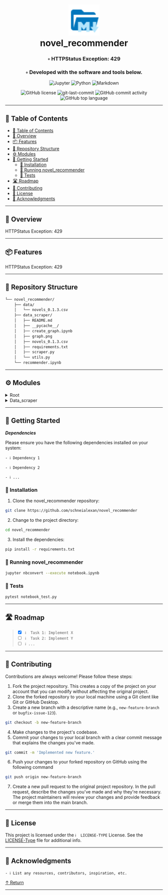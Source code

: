 <div align="center">
<h1 align="center">
<img src="https://raw.githubusercontent.com/PKief/vscode-material-icon-theme/ec559a9f6bfd399b82bb44393651661b08aaf7ba/icons/folder-markdown-open.svg" width="100" />
<br>novel_recommender</h1>
<h3>◦ HTTPStatus Exception: 429</h3>
<h3>◦ Developed with the software and tools below.</h3>

<p align="center">
<img src="https://img.shields.io/badge/Jupyter-F37626.svg?style&logo=Jupyter&logoColor=white" alt="Jupyter" />
<img src="https://img.shields.io/badge/Python-3776AB.svg?style&logo=Python&logoColor=white" alt="Python" />
<img src="https://img.shields.io/badge/Markdown-000000.svg?style&logo=Markdown&logoColor=white" alt="Markdown" />
</p>
<img src="https://img.shields.io/github/license/schneialexan/novel_recommender?style&color=5D6D7E" alt="GitHub license" />
<img src="https://img.shields.io/github/last-commit/schneialexan/novel_recommender?style&color=5D6D7E" alt="git-last-commit" />
<img src="https://img.shields.io/github/commit-activity/m/schneialexan/novel_recommender?style&color=5D6D7E" alt="GitHub commit activity" />
<img src="https://img.shields.io/github/languages/top/schneialexan/novel_recommender?style&color=5D6D7E" alt="GitHub top language" />
</div>

---

## 📖 Table of Contents
- [📖 Table of Contents](#-table-of-contents)
- [📍 Overview](#-overview)
- [📦 Features](#-features)
- [📂 Repository Structure](#-repository-structure)
- [⚙️ Modules](#modules)
- [🚀 Getting Started](#-getting-started)
    - [🔧 Installation](#-installation)
    - [🤖 Running novel_recommender](#-running-novel_recommender)
    - [🧪 Tests](#-tests)
- [🛣 Roadmap](#-roadmap)
- [🤝 Contributing](#-contributing)
- [📄 License](#-license)
- [👏 Acknowledgments](#-acknowledgments)

---


## 📍 Overview

HTTPStatus Exception: 429

---

## 📦 Features

HTTPStatus Exception: 429

---


## 📂 Repository Structure

```sh
└── novel_recommender/
    ├── data/
    │   └── novels_0.1.3.csv
    ├── data_scraper/
    │   ├── README.md
    │   ├── __pycache__/
    │   ├── create_graph.ipynb
    │   ├── graph.png
    │   ├── novels_0.1.3.csv
    │   ├── requirements.txt
    │   ├── scraper.py
    │   └── utils.py
    └── recommender.ipynb
```


---

## ⚙️ Modules

<details closed><summary>Root</summary>

| File                                                                                               | Summary                   |
| ---                                                                                                | ---                       |
| [recommender.ipynb](https://github.com/schneialexan/novel_recommender/blob/main/recommender.ipynb) | HTTPStatus Exception: 429 |

</details>

<details closed><summary>Data_scraper</summary>

| File                                                                                                              | Summary                   |
| ---                                                                                                               | ---                       |
| [scraper.py](https://github.com/schneialexan/novel_recommender/blob/main/data_scraper/scraper.py)                 | HTTPStatus Exception: 429 |
| [create_graph.ipynb](https://github.com/schneialexan/novel_recommender/blob/main/data_scraper/create_graph.ipynb) | HTTPStatus Exception: 429 |
| [utils.py](https://github.com/schneialexan/novel_recommender/blob/main/data_scraper/utils.py)                     | HTTPStatus Exception: 429 |

</details>

---

## 🚀 Getting Started

***Dependencies***

Please ensure you have the following dependencies installed on your system:

`- ℹ️ Dependency 1`

`- ℹ️ Dependency 2`

`- ℹ️ ...`

### 🔧 Installation

1. Clone the novel_recommender repository:
```sh
git clone https://github.com/schneialexan/novel_recommender
```

2. Change to the project directory:
```sh
cd novel_recommender
```

3. Install the dependencies:
```sh
pip install -r requirements.txt
```

### 🤖 Running novel_recommender

```sh
jupyter nbconvert --execute notebook.ipynb
```

### 🧪 Tests
```sh
pytest notebook_test.py
```

---


## 🛣 Roadmap

> - [X] `ℹ️  Task 1: Implement X`
> - [ ] `ℹ️  Task 2: Implement Y`
> - [ ] `ℹ️ ...`


---

## 🤝 Contributing

Contributions are always welcome! Please follow these steps:
1. Fork the project repository. This creates a copy of the project on your account that you can modify without affecting the original project.
2. Clone the forked repository to your local machine using a Git client like Git or GitHub Desktop.
3. Create a new branch with a descriptive name (e.g., `new-feature-branch` or `bugfix-issue-123`).
```sh
git checkout -b new-feature-branch
```
4. Make changes to the project's codebase.
5. Commit your changes to your local branch with a clear commit message that explains the changes you've made.
```sh
git commit -m 'Implemented new feature.'
```
6. Push your changes to your forked repository on GitHub using the following command
```sh
git push origin new-feature-branch
```
7. Create a new pull request to the original project repository. In the pull request, describe the changes you've made and why they're necessary.
The project maintainers will review your changes and provide feedback or merge them into the main branch.

---

## 📄 License

This project is licensed under the `ℹ️  LICENSE-TYPE` License. See the [LICENSE-Type](LICENSE) file for additional info.

---

## 👏 Acknowledgments

`- ℹ️ List any resources, contributors, inspiration, etc.`

[↑ Return](#Top)

---

